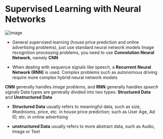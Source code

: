# Supervised Learning with Neural Networks
![image](https://user-images.githubusercontent.com/101238373/194950802-7c183078-151f-463b-80d5-f74628b91b49.png)

* General supervised learning (house price prediction and online advertising problems), just use standard neural network models
Image recognition processing problems, you need to use **Convolution Neural Network**, namely **CNN**

* When dealing with sequence signals like speech, a **Recurrent Neural Network (RNN)** is used.
Complex problems such as autonomous driving require more complex hybrid neural network models

**CNN** generally handles _image problems_, and **RNN** generally handles _speech signals_ Data 
types are generally divided into two types: **Structured Data** and **Unstructured Data**


* **Structured Data** usually refers to meaningful data, such as size, #bedrooms, price, etc. in house price prediction; such as User Age, Ad ID, etc. in online advertising

* **unstructured Data** usually refers to more abstract data, such as Audio, Image or Text
